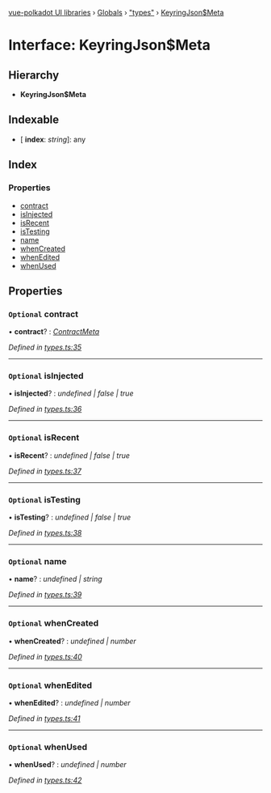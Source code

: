 [vue-polkadot UI libraries](../README.md) › [Globals](../globals.md) › ["types"](../modules/_types_.md) › [KeyringJson$Meta](_types_.keyringjson_meta.md)

# Interface: KeyringJson$Meta

## Hierarchy

* **KeyringJson$Meta**

## Indexable

* \[ **index**: *string*\]: any

## Index

### Properties

* [contract](_types_.keyringjson_meta.md#optional-contract)
* [isInjected](_types_.keyringjson_meta.md#optional-isinjected)
* [isRecent](_types_.keyringjson_meta.md#optional-isrecent)
* [isTesting](_types_.keyringjson_meta.md#optional-istesting)
* [name](_types_.keyringjson_meta.md#optional-name)
* [whenCreated](_types_.keyringjson_meta.md#optional-whencreated)
* [whenEdited](_types_.keyringjson_meta.md#optional-whenedited)
* [whenUsed](_types_.keyringjson_meta.md#optional-whenused)

## Properties

### `Optional` contract

• **contract**? : *[ContractMeta](_types_.contractmeta.md)*

*Defined in [types.ts:35](https://github.com/vue-polkadot/vue-ui/blob/52faa75/packages/vue-keyring/src/types.ts#L35)*

___

### `Optional` isInjected

• **isInjected**? : *undefined | false | true*

*Defined in [types.ts:36](https://github.com/vue-polkadot/vue-ui/blob/52faa75/packages/vue-keyring/src/types.ts#L36)*

___

### `Optional` isRecent

• **isRecent**? : *undefined | false | true*

*Defined in [types.ts:37](https://github.com/vue-polkadot/vue-ui/blob/52faa75/packages/vue-keyring/src/types.ts#L37)*

___

### `Optional` isTesting

• **isTesting**? : *undefined | false | true*

*Defined in [types.ts:38](https://github.com/vue-polkadot/vue-ui/blob/52faa75/packages/vue-keyring/src/types.ts#L38)*

___

### `Optional` name

• **name**? : *undefined | string*

*Defined in [types.ts:39](https://github.com/vue-polkadot/vue-ui/blob/52faa75/packages/vue-keyring/src/types.ts#L39)*

___

### `Optional` whenCreated

• **whenCreated**? : *undefined | number*

*Defined in [types.ts:40](https://github.com/vue-polkadot/vue-ui/blob/52faa75/packages/vue-keyring/src/types.ts#L40)*

___

### `Optional` whenEdited

• **whenEdited**? : *undefined | number*

*Defined in [types.ts:41](https://github.com/vue-polkadot/vue-ui/blob/52faa75/packages/vue-keyring/src/types.ts#L41)*

___

### `Optional` whenUsed

• **whenUsed**? : *undefined | number*

*Defined in [types.ts:42](https://github.com/vue-polkadot/vue-ui/blob/52faa75/packages/vue-keyring/src/types.ts#L42)*
